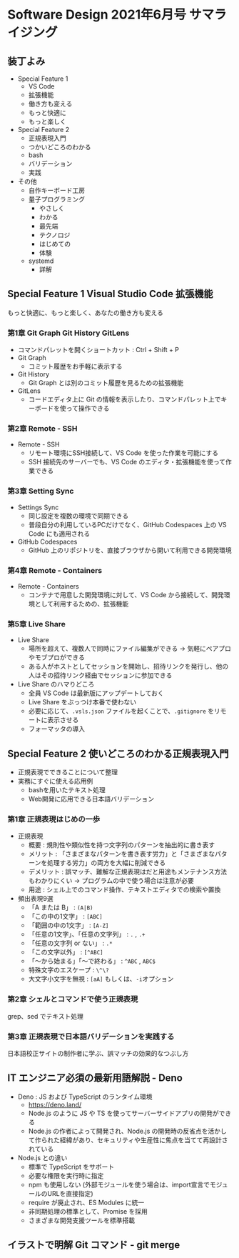 # Software Design 2021年6月号 サマライジング

## 装丁よみ

- Special Feature 1
  - VS Code
  - 拡張機能
  - 働き方も変える
  - もっと快適に
  - もっと楽しく
- Special Feature 2
  - 正規表現入門
  - つかいどころのわかる
  - bash
  - バリデーション
  - 実践
- その他
  - 自作キーボード工房
  - 量子プログラミング
    - やさしく
    - わかる
    - 最先端
    - テクノロジ
    - はじめての
    - 体験
  - systemd
    - 詳解

## Special Feature 1 Visual Studio Code 拡張機能

もっと快適に、もっと楽しく、あなたの働き方も変える

### 第1章 Git Graph Git History GitLens

- コマンドパレットを開くショートカット : Ctrl + Shift + P
- Git Graph
  - コミット履歴をお手軽に表示する
- Git History
  - Git Graph とは別のコミット履歴を見るための拡張機能
- GitLens
  - コードエディタ上に Git の情報を表示したり、コマンドパレット上でキーボードを使って操作できる

### 第2章 Remote - SSH

- Remote - SSH
  - リモート環境にSSH接続して、VS Code を使った作業を可能にする
  - SSH 接続先のサーバーでも、VS Code のエディタ・拡張機能を使って作業できる

### 第3章 Setting Sync

- Settings Sync
  - 同じ設定を複数の環境で同期できる
  - 普段自分の利用しているPCだけでなく、GitHub Codespaces 上の VS Code にも適用される
- GitHub Codespaces
  - GitHub 上のリポジトリを、直接ブラウザから開いて利用できる開発環境

### 第4章 Remote - Containers

- Remote - Containers
  - コンテナで用意した開発環境に対して、VS Code から接続して、開発環境として利用するための、拡張機能

### 第5章 Live Share

- Live Share
  - 場所を超えて、複数人で同時にファイル編集ができる -> 気軽にペアプロやモブプロができる
  - ある人がホストとしてセッションを開始し、招待リンクを発行し、他の人はその招待リンク経由でセッションに参加できる
- Live Share のハマりどころ
  - 全員 VS Code は最新版にアップデートしておく
  - Live Share をぶっつけ本番で使わない
  - 必要に応じて、`.vsls.json` ファイルを起くことで、`.gitignore` をリモートに表示させる
  - フォーマッタの導入

## Special Feature 2 使いどころのわかる正規表現入門

- 正規表現でできることについて整理
- 実務にすぐに使える応用例
  - bashを用いたテキスト処理
  - Web開発に応用できる日本語バリデーション

### 第1章 正規表現はじめの一歩

- 正規表現
  - 概要 : 規則性や類似性を持つ文字列のパターンを抽出的に書き表す
  - メリット : 「さまざまなパターンを書き表す労力」と「さまざまなパターンを処理する労力」の両方を大幅に削減できる
  - デメリット : 誤マッチ、難解な正規表現はだと用途もメンテナンス方法もわかりにくい -> プログラムの中で使う場合は注意が必要
  - 用途 : シェル上でのコマンド操作、テキストエディタでの検索や置換
- 頻出表現9選
  - 「A または B」 : `(A|B)`
  - 「この中の1文字」 : `[ABC]`
  - 「範囲の中の1文字」 : `[A-Z]`
  - 「任意の1文字」、「任意の文字列」 : `.` , `.+`
  - 「任意の文字列 or ない」 : `.*`
  - 「この文字以外」 : `[^ABC]`
  - 「〜から始まる」「〜で終わる」 : `^ABC` , `ABC$`
  - 特殊文字のエスケープ : `\^\?`
  - 大文字小文字を無視 : `[aA]` もしくは、`-i`オプション

### 第2章 シェルとコマンドで使う正規表現

grep、sed でテキスト処理

### 第3章 正規表現で日本語バリデーションを実践する

日本語校正サイトの制作者に学ぶ、誤マッチの効果的なつぶし方

## IT エンジニア必須の最新用語解説 - Deno

- Deno : JS および TypeScript のランタイム環境
  - <https://deno.land/>
  - Node.js のように JS や TS を使ってサーバーサイドアプリの開発ができる
  - Node.js の作者によって開発され、Node.js の開発時の反省点を活かして作られた経緯があり、セキュリティや生産性に焦点を当てて再設計されている
- Node.js との違い
  - 標準で TypeScript をサポート
  - 必要な権限を実行時に指定
  - npm も使用しない (外部モジュールを使う場合は、import宣言でモジュールのURLを直接指定)
  - require が廃止され、ES Modules に統一
  - 非同期処理の標準として、Promise を採用
  - さまざまな開発支援ツールを標準搭載

## イラストで明解 Git コマンド - git merge


